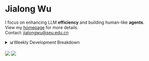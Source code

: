 #  Jialong Wu

I focus on enhancing LLM **efficiency** and building human-like **agents**.<br>
View my [homepage](https://callanwu.github.io/) for more details. <br>
Contact: jialongwu@seu.edu.cn

<details><summary>📊Weekly Development Breakdown</summary>

<!--START_SECTION:waka-->

```txt
From: 12 March 2025 - To: 19 March 2025

Total Time: 18 hrs 45 mins

Python       16 hrs 7 mins   █████████████████████▓░░░   86.00 %
Other        1 hr 36 mins    ██░░░░░░░░░░░░░░░░░░░░░░░   08.59 %
Bash         23 mins         ▓░░░░░░░░░░░░░░░░░░░░░░░░   02.08 %
JSON         23 mins         ▓░░░░░░░░░░░░░░░░░░░░░░░░   02.07 %
Markdown     11 mins         ▒░░░░░░░░░░░░░░░░░░░░░░░░   01.04 %
```

<!--END_SECTION:waka-->

[![wakatime](https://wakatime.com/badge/user/c6720b29-9431-4a60-bc9d-e1fb2b6bd65f.svg)](https://wakatime.com/@c6720b29-9431-4a60-bc9d-e1fb2b6bd65f)
</details>

[![](https://img.shields.io/badge/Google%20Scholar-4385FE.svg?&color=d6d6d6&style=flat-square&logo=google-scholar)](https://scholar.google.com/citations?user=6eg2m4YAAAAJ)
![](https://komarev.com/ghpvc/?username=callanwu)
